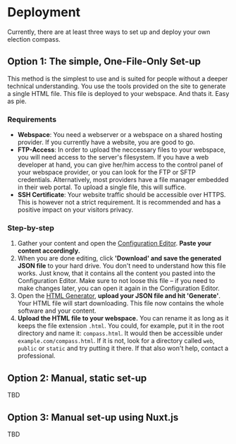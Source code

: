 # Deployment

Currently, there are at least three ways to set up and deploy your own election compass.

## Option 1: The simple, One-File-Only Set-up

This method is the simplest to use and is suited for people without a deeper technical
understanding. You use the tools provided on the site to generate a single HTML file. This file is
deployed to your webspace. And thats it. Easy as pie.

### Requirements

- **Webspace**: You need a webserver or a webspace on a shared hosting provider. If you currently
  have a website, you are good to go.
- **FTP-Access**: In order to upload the neccessary files to your webspace, you will need access to
  the server's filesystem. If you have a web developer at hand, you can give her/him access to the
  control panel of your webspace provider, or you can look for the FTP or SFTP credentials.
  Alternatively, most providers have a file manager embedded in their web portal. To upload a single
  file, this will suffice.
- **SSH Certificate**: Your website traffic should be accessible over HTTPS. This is however not a
  strict requirement. It is recommended and has a positive impact on your visitors privacy.

### Step-by-step

1. Gather your content and open the
   [Configuration Editor](/configurator/version-1/configuration-editor.html). **Paste your content
   accordingly.**
2. When you are done editing, click **'Download' and save the generated JSON file** to your hard
   drive. You don't need to understand how this file works. Just know, that it contains all the
   content you pasted into the Configuration Editor. Make sure to not loose this file – if you need
   to make changes later, you can open it again in the Configuration Editor.
3. Open the [HTML Generator](/configurator/version-1/html-generator.html), **upload your JSON file
   and hit 'Generate'**. Your HTML file will start downloading. This file now contains the whole
   software and your content.
4. **Upload the HTML file to your webspace.** You can rename it as long as it keeps the file extension
   `.html`. You could, for example, put it in the root directory and name it: `compass.html`. It
   would then be accessible under `example.com/compass.html`. If it is not, look for a directory
   called `web`, `public` or `static` and try putting it there. If that also won't help, contact a
   professional.

## Option 2: Manual, static set-up

TBD

## Option 3: Manual set-up using Nuxt.js

TBD